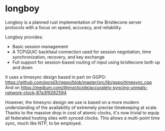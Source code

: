 # longboy

Longboy is a planned rust implementation of the Bristlecone server protocols with a focus on speed, accuracy, and reliability. 

Longboy provides:  
- Basic session management
- A TCP\QUIC backhaul connection used for session negotiation, time synchronization, recovery, and key exchange
- Full support for session-based routing of input using bristlecone both up and down

It uses a timesync design based in part on GGPO:  
https://github.com/pond3r/ggpo/blob/master/src/lib/ggpo/timesync.cpp  
And on https://medium.com/@invicticide/accurately-syncing-unreals-network-clock-87a3f9262594  
  
However, the timesync design we use is based on a more modern understanding of the availability of extremely precise timekeeping at scale. Thanks to the massive drop in cost of atomic clocks, it's now trivial to equip all federated hosting sites with synced clocks. This allows a multi-point time sync, much like NTP, to be employed. 

